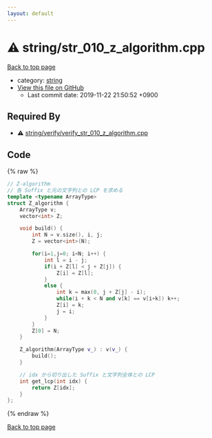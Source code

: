```yaml
---
layout: default
---
```


<!-- mathjax config similar to math.stackexchange -->
<script type="text/javascript" async
  src="https://cdnjs.cloudflare.com/ajax/libs/mathjax/2.7.5/MathJax.js?config=TeX-MML-AM_CHTML">
</script>
<script type="text/x-mathjax-config">
  MathJax.Hub.Config({
    TeX: { equationNumbers: { autoNumber: "AMS" }},
    tex2jax: {
      inlineMath: [ ['$','$'] ],
      processEscapes: true
    },
    "HTML-CSS": { matchFontHeight: false },
    displayAlign: "left",
    displayIndent: "2em"
  });
</script>

<script type="text/javascript" src="https://cdnjs.cloudflare.com/ajax/libs/jquery/3.4.1/jquery.min.js"></script>
<script src="https://cdn.jsdelivr.net/npm/jquery-balloon-js@1.1.2/jquery.balloon.min.js" integrity="sha256-ZEYs9VrgAeNuPvs15E39OsyOJaIkXEEt10fzxJ20+2I=" crossorigin="anonymous"></script>
<script type="text/javascript" src="../../assets/js/copy-button.js"></script>
<link rel="stylesheet" href="../../assets/css/copy-button.css" />


# :warning: string/str_010_z_algorithm.cpp
<a href="../../index.html">Back to top page</a>

* category: <a href="../../index.html#b45cffe084dd3d20d928bee85e7b0f21">string</a>
* <a href="{{ site.github.repository_url }}/blob/master/string/str_010_z_algorithm.cpp">View this file on GitHub</a>
    - Last commit date: 2019-11-22 21:50:52 +0900




## Required By
* :warning: <a href="verify/verify_str_010_z_algorithm.cpp.html">string/verify/verify_str_010_z_algorithm.cpp</a>


## Code
{% raw %}
```cpp
// Z-algorithm
// 各 Suffix と元の文字列との LCP を求める
template <typename ArrayType>
struct Z_algorithm {
    ArrayType v;
    vector<int> Z;

    void build() {
        int N = v.size(), i, j;
        Z = vector<int>(N);

        for(i=1,j=0; i<N; i++) {
            int l = i - j;
            if(i + Z[l] < j + Z[j]) {
                Z[i] = Z[l];
            }
            else {
                int k = max(0, j + Z[j] - i);
                while(i + k < N and v[k] == v[i+k]) k++;
                Z[i] = k;
                j = i;
            }
        }
        Z[0] = N;
    }

    Z_algorithm(ArrayType v_) : v(v_) {
        build();
    }

    // idx から切り出した Suffix と文字列全体との LCP
    int get_lcp(int idx) {
        return Z[idx];
    }
};

```
{% endraw %}

<a href="../../index.html">Back to top page</a>

